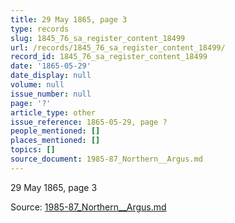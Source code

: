 ```yaml
---
title: 29 May 1865, page 3
type: records
slug: 1845_76_sa_register_content_18499
url: /records/1845_76_sa_register_content_18499/
record_id: 1845_76_sa_register_content_18499
date: '1865-05-29'
date_display: null
volume: null
issue_number: null
page: '?'
article_type: other
issue_reference: 1865-05-29, page ?
people_mentioned: []
places_mentioned: []
topics: []
source_document: 1985-87_Northern__Argus.md
---
```


29 May 1865, page 3

Source: [1985-87_Northern__Argus.md](/downloads/markdown/1985-87_Northern__Argus.md)

